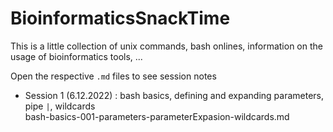 # BioinformaticsSnackTime


This is a little collection of unix commands, bash onlines, information on the usage of bioinformatics tools, ...

Open the respective `.md` files to see session notes

- Session 1 (6.12.2022) : bash basics, defining and expanding parameters, pipe `|`, wildcards  
  bash-basics-001-parameters-parameterExpasion-wildcards.md
